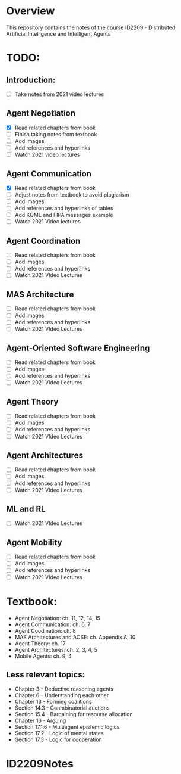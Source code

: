 # Overview #
This repository contains the notes of the course ID2209 - Distributed Artificial Intelligence and Intelligent Agents

# TODO: #
## Introduction:
- [ ] Take notes from 2021 video lectures
## Agent Negotiation
- [x] Read related chapters from book
- [ ] Finish taking notes from textbook 
- [ ] Add images
- [ ] Add references and hyperlinks
- [ ] Watch 2021 video lectures
## Agent Communication
- [x] Read related chapters from book
- [ ] Adjust notes from textbook to avoid plagiarism
- [ ] Add images
- [ ] Add references and hyperlinks of tables
- [ ] Add KQML and FIPA messages example
- [ ] Watch 2021 Video lectures
## Agent Coordination
- [ ] Read related chapters from book
- [ ] Add images
- [ ] Add references and hyperlinks
- [ ] Watch 2021 VIdeo Lectures
## MAS Architecture
- [ ] Read related chapters from book
- [ ] Add images
- [ ] Add references and hyperlinks
- [ ] Watch 2021 VIdeo Lectures
## Agent-Oriented Software Engineering
- [ ] Read related chapters from book
- [ ] Add images
- [ ] Add references and hyperlinks
- [ ] Watch 2021 VIdeo Lectures
## Agent Theory
- [ ] Read related chapters from book
- [ ] Add images
- [ ] Add references and hyperlinks
- [ ] Watch 2021 VIdeo Lectures
## Agent Architectures
- [ ] Read related chapters from book
- [ ] Add images
- [ ] Add references and hyperlinks
- [ ] Watch 2021 VIdeo Lectures
## ML and RL
- [ ] Watch 2021 VIdeo Lectures
## Agent Mobility
- [ ] Read related chapters from book
- [ ] Add images
- [ ] Add references and hyperlinks
- [ ] Watch 2021 VIdeo Lectures

# Textbook:
- Agent Negotiation: ch. 11, 12, 14, 15
- Agent Communication: ch. 6, 7
- Agent Coodination: ch. 8
- MAS Architectures and AOSE: ch. Appendix A, 10
- Agent Theory: ch. 17
- Agent Architectures: ch. 2, 3, 4, 5
- Mobile Agents: ch. 9, 4
## Less relevant topics:
- Chapter 3 - Deductive reasoning agents
- Chapter 6 - Understanding each other
- Chapter 13 - Forming coalitions
- Section 14.3 - Conmbinatorial auctions
- Section 15.4 - Bargaining for resourse allocation
- Chapter 16 - Arguing
- Section 17.1.6 - Multiagent epistemic logics
- Section 17.2 - Logic of mental states
- Section 17.3 - Logic for cooperation
# ID2209Notes
